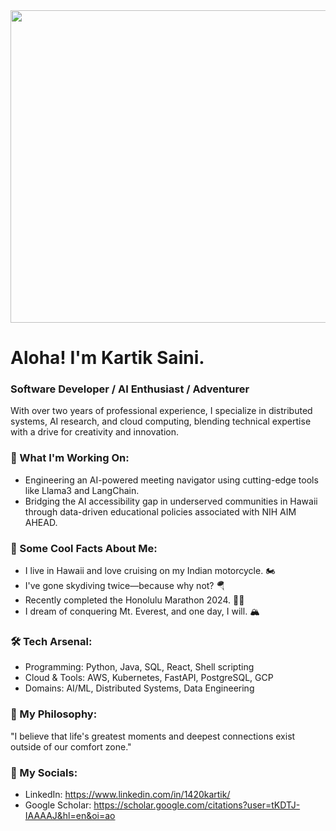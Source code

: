 <img src="https://i.giphy.com/media/v1.Y2lkPTc5MGI3NjExdDN4anU1Z2g4OTc5NWF1cmlnZnplYTN0bzFxNXgxbGlpOWQxbXNkaiZlcD12MV9pbnRlcm5hbF9naWZfYnlfaWQmY3Q9Zw/SaqRhlVBSqFUs/giphy.gif" width="1000" height="500" />

# Aloha! I'm Kartik Saini.
### Software Developer / AI Enthusiast / Adventurer

With over two years of professional experience, I specialize in distributed systems, AI research, and cloud computing, blending technical expertise with a drive for creativity and innovation.

### 🔭 What I'm Working On:
- Engineering an AI-powered meeting navigator using cutting-edge tools like Llama3 and LangChain.
- Bridging the AI accessibility gap in underserved communities in Hawaii through data-driven educational policies associated with NIH AIM AHEAD.

### 🌟 Some Cool Facts About Me:
- I live in Hawaii and love cruising on my Indian motorcycle. 🏍️
- I've gone skydiving twice—because why not? 🪂
- Recently completed the Honolulu Marathon 2024. 🏃‍♂️
- I dream of conquering Mt. Everest, and one day, I will. 🏔️

### 🛠️ Tech Arsenal:
- Programming: Python, Java, SQL, React, Shell scripting
- Cloud & Tools: AWS, Kubernetes, FastAPI, PostgreSQL, GCP
- Domains: AI/ML, Distributed Systems, Data Engineering

### 🌌 My Philosophy:
"I believe that life's greatest moments and deepest connections exist outside of our comfort zone."

### 🔗 My Socials:
- LinkedIn: https://www.linkedin.com/in/1420kartik/
- Google Scholar: https://scholar.google.com/citations?user=tKDTJ-IAAAAJ&hl=en&oi=ao
